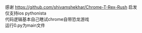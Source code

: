 感谢 https://github.com/shivamshekhar/Chrome-T-Rex-Rush 启发  
仅支持ios pythonista  
代码逻辑基本自己瞎试chrome自带恐龙游戏  
运行0.py为main文件
